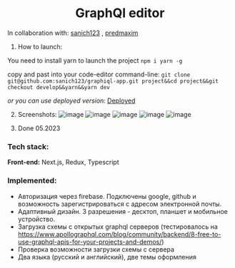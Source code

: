 <h1 align="center">GraphQl editor</h1>

In collaboration with: [sanich123](https://github.com/sanich123) , [predmaxim](https://github.com/predmaxim)

1. How to launch:
   
You need to install yarn to launch the project `npm i yarn -g`

copy and past into your code-editor command-line: `git clone git@github.com:sanich123/graphiql-app.git project&&cd project&&git checkout develop&&yarn&&yarn dev`

*or you can use deployed version:* [Deployed](https://graphiql-kappa.vercel.app/graphiql)

2. Screenshots: 
![image](https://github.com/sanich123/graphiql-app/assets/70276651/99eb4755-4207-489b-b6a2-021968c85dfe)
![image](https://github.com/sanich123/graphiql-app/assets/70276651/32995e98-b9fb-4132-bcdf-d044a5181928)
![image](https://github.com/sanich123/graphiql-app/assets/70276651/d21b32d8-313d-4da3-95b5-c24843041749)
![image](https://github.com/sanich123/graphiql-app/assets/70276651/59fb23a2-f17b-4c72-b7eb-6d3e40f152e3)
![image](https://github.com/sanich123/graphiql-app/assets/70276651/6261a868-6d69-4c9b-9a1c-5b8f3015be47)

3. Done 05.2023

### Tech stack:
**Front-end:** 
Next.js, Redux, Typescript

### Implemented:
+ Авторизация через firebase. Подключены google, github и возможность зарегистрироваться с адресом электронной почты.
+ Адаптивный дизайн. 3 разрешения - десктоп, планшет и мобильное устройство.
+ Загрузка схемы с открытых graphql серверов (тестировалось на https://www.apollographql.com/blog/community/backend/8-free-to-use-graphql-apis-for-your-projects-and-demos/)
+ Проверка возможности загрузки схемы с сервера
+ Два языка (русский и английский), две темы оформления



